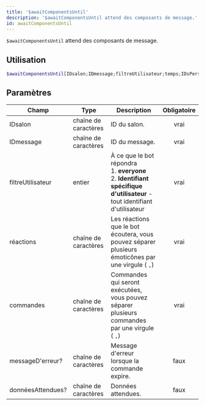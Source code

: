 ```yaml
---
title: '$awaitComponentsUntil'
description: '$awaitComponentsUntil attend des composants de message.'
id: awaitComponentsUntil
---
```


`$awaitComponentsUntil` attend des composants de message.

## Utilisation

```php
$awaitComponentsUntil[IDsalon;IDmessage;filtreUtilisateur;temps;IDsPersonnalisés;commandes;messageD'erreur?;donnéesAttendues?]
```

## Paramètres

| Champ             | Type                 | Description                                                                                                                                     | Obligatoire |
| ----------------- | -------------------- | ----------------------------------------------------------------------------------------------------------------------------------------------- |:-----------:|
| IDsalon           | chaîne de caractères | ID du salon.                                                                                                                                    |    vrai     |
| IDmessage         | chaîne de caractères | ID du message.                                                                                                                                  |    vrai     |
| filtreUtilisateur | entier               | À ce que le bot répondra <br /> 1. **everyone** <br /> 2. **Identifiant spécifique d'utilisateur** - tout identifiant d'utilisateur |    vrai     |
| réactions         | chaîne de caractères | Les réactions que le bot écoutera, vous pouvez séparer plusieurs émoticônes par une virgule ( `,`)                                              |    vrai     |
| commandes         | chaîne de caractères | Commandes qui seront exécutées, vous pouvez séparer plusieurs commandes par une virgule ( `,`)                                                  |    vrai     |
| messageD'erreur?  | chaîne de caractères | Message d'erreur lorsque la commande expire.                                                                                                    |    faux     |
| donnéesAttendues? | chaîne de caractères | Données attendues.                                                                                                                              |    faux     |